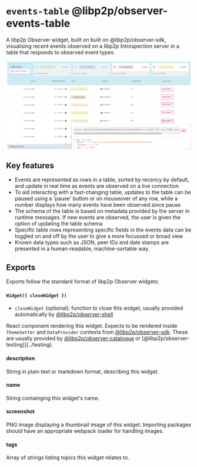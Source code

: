 # `events-table` @libp2p/observer-events-table

A libp2p Observer widget, built on built on @libp2p/observer-sdk, visualising recent events observed on a libp2p Introspection server in a table that responds to observed event types.

![screenshot](./screenshot.png)

## Key features

- Events are represented as rows in a table, sorted by recency by default, and update in real time as events are observed on a live connection
- To aid interacting with a fast-changing table, updates to the table can be paused using a 'pause' button or on mouseover of any row, while a number displays how many events have been observed since pause
- The schema of the table is based on metadata provided by the server in runtime messages. If new events are observed, the user is given the option of updating the table schema
- Specific table rows representing specific fields in the events data can be toggled on and off by the user to give a more focussed or broad view 
- Known data types such as JSON, peer IDs and date stamps are presented in a human-readable, machine-sortable way.

## Exports

Exports follow the standard format of libp2p Observer widgets:

#### `Widget({ closeWidget })` 

 - `closeWidget` (optional): function to close this widget, usually provided automatically by [@libp2p/observer-shell](../shell)

React component rendering this widget. Expects to be rendered inside `ThemeSetter` and `DataProvider` contexts from [@libp2p/observer-sdk](../sdk). These are usually provided by [@libp2p/observer-catalogue](../catalogue) or [@libp2p/observer-testing]](../testing).

#### description

String in plain text or markdown format, describing this widget. 

#### name

String containging this widget's name.

#### screenshot

PNG image displaying a thumbnail image of this widget. Importing packages should have an appropriate webpack loader for handling images.

#### tags

Array of strings listing topics this widget relates to.

